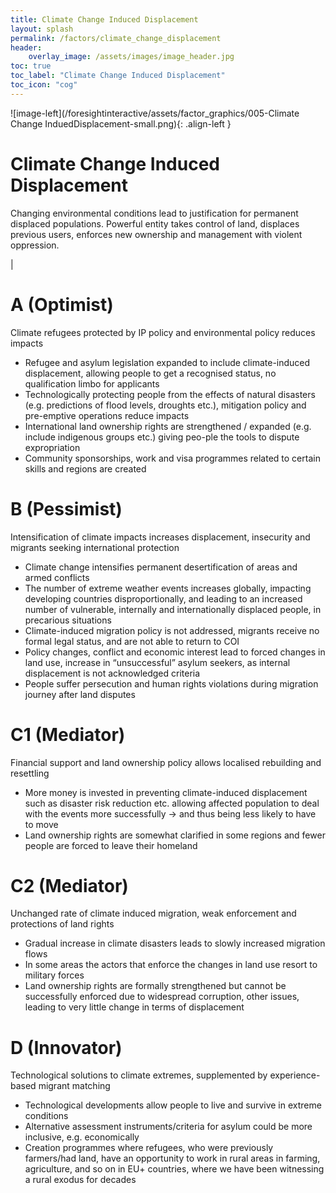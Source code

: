 ```yaml
---
title: Climate Change Induced Displacement
layout: splash
permalink: /factors/climate_change_displacement
header:
    overlay_image: /assets/images/image_header.jpg
toc: true
toc_label: "Climate Change Induced Displacement"
toc_icon: "cog"
---
```


![image-left](/foresightinteractive/assets/factor_graphics/005-Climate Change InduedDisplacement-small.png){: .align-left }

# Climate Change Induced Displacement
Changing environmental conditions lead to justification for permanent displaced populations. Powerful entity takes control of land, displaces previous users, enforces new ownership and management with violent oppression.

|

# A (Optimist)
Climate refugees protected by IP policy and environmental policy reduces impacts
* Refugee and asylum legislation expanded to include climate-induced displacement, allowing people to get a recognised status, no qualification limbo for applicants 
* Technologically protecting people from the effects of natural disasters (e.g. predictions of flood levels, droughts etc.), mitigation policy and pre-emptive operations reduce impacts
* International land ownership rights are strengthened / expanded (e.g. include indigenous groups etc.) giving peo-ple the tools to dispute expropriation
* Community sponsorships, work and visa programmes related to certain skills and regions are created

# B (Pessimist)
Intensification of climate impacts increases displacement, insecurity and migrants seeking international protection
* Climate change intensifies permanent desertification of areas and armed conflicts
* The number of extreme weather events increases globally, impacting developing countries disproportionally, and leading to an increased number of vulnerable, internally and internationally displaced people, in precarious situations
* Climate-induced migration policy is not addressed, migrants receive no formal legal status, and are not able to return to COI
* Policy changes, conflict and economic interest lead to forced changes in land use, increase in “unsuccessful” asylum seekers, as internal displacement is not acknowledged criteria
* People suffer persecution and human rights violations during migration journey after land disputes

# C1 (Mediator)
Financial support and land ownership policy allows localised rebuilding and resettling
* More money is invested in preventing climate-induced displacement such as disaster risk reduction etc. allowing affected population to deal with the events more successfully &rarr; and thus being less likely to have to move
* Land ownership rights are somewhat clarified in some regions and fewer people are forced to leave their homeland

# C2 (Mediator)
Unchanged rate of climate induced migration, weak enforcement and protections of land rights 
* Gradual increase in climate disasters leads to slowly increased migration flows
* In some areas the actors that enforce the changes in land use resort to military forces
* Land ownership rights are formally strengthened but cannot be successfully enforced due to widespread corruption, other issues, leading to very little change in terms of displacement


# D (Innovator)
Technological solutions to climate extremes, supplemented by experience-based migrant matching 
* Technological developments allow people to live and survive in extreme conditions
* Alternative assessment instruments/criteria for asylum could be more inclusive, e.g. economically
* Creation programmes where refugees, who were previously farmers/had land, have an opportunity to work in rural areas in farming, agriculture, and so on in EU+ countries, where we have been witnessing a rural exodus for decades
